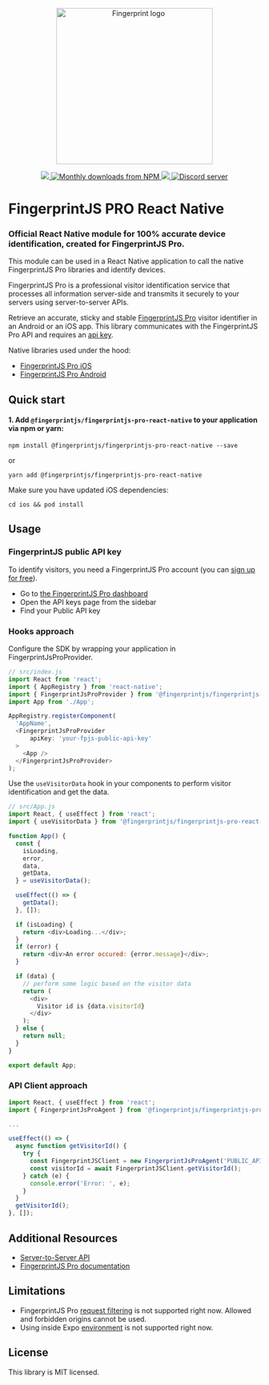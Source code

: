 <p align="center">
  <a href="https://fingerprint.com">
    <picture>
     <source media="(prefers-color-scheme: dark)" srcset="https://raw.githubusercontent.com/fingerprintjs/fingerprintjs-pro-react-native/HEAD/res/logo_light.svg" />
     <source media="(prefers-color-scheme: light)" srcset="https://raw.githubusercontent.com/fingerprintjs/fingerprintjs-pro-react-native/HEAD/res/logo_dark.svg" />
     <img src="https://raw.githubusercontent.com/fingerprintjs/fingerprintjs-pro-react-native/HEAD/res/logo_dark.svg" alt="Fingerprint logo" width="312px" />
   </picture>
  </a>
</p>
<p align="center">
  <a href="https://www.npmjs.com/package/@fingerprintjs/fingerprintjs-pro-react-native">
    <img src="https://img.shields.io/npm/v/@fingerprintjs/fingerprintjs-pro-react-native.svg?style=flat"/>
  </a>
  <a href="https://www.npmjs.com/package/@fingerprintjs/fingerprintjs-pro-react-native">
    <img src="https://img.shields.io/npm/dm/@fingerprintjs/fingerprintjs-pro-react-native.svg" alt="Monthly downloads from NPM">
  </a>
   <a href="https://opensource.org/licenses/MIT">
    <img src="https://img.shields.io/:license-mit-blue.svg?style=flat"/>
  </a>
  <a href="https://discord.gg/39EpE2neBg">
    <img src="https://img.shields.io/discord/852099967190433792?style=logo&label=Discord&logo=Discord&logoColor=white" alt="Discord server">
  </a>
</p>

# FingerprintJS PRO React Native

### Official React Native module for 100% accurate device identification, created for FingerprintJS Pro.

This module can be used in a React Native application to call the native FingerprintJS Pro libraries and identify devices.

FingerprintJS Pro is a professional visitor identification service that processes all information server-side and transmits it securely to your servers using server-to-server APIs.

Retrieve an accurate, sticky and stable [FingerprintJS Pro](https://fingerprintjs.com/) visitor identifier in an Android or an iOS app. This library communicates with the FingerprintJS Pro API and requires an [api key](https://dev.fingerprintjs.com/docs). 

Native libraries used under the hood:
- [FingerprintJS Pro iOS](https://github.com/fingerprintjs/fingerprintjs-pro-ios)
- [FingerprintJS Pro Android](https://github.com/fingerprintjs/fingerprintjs-pro-android)

## Quick start

#### 1. Add `@fingerprintjs/fingerprintjs-pro-react-native` to your application via npm or yarn:


`npm install @fingerprintjs/fingerprintjs-pro-react-native --save`

or

`yarn add @fingerprintjs/fingerprintjs-pro-react-native`

Make sure you have updated iOS dependencies:

`cd ios && pod install`


## Usage

### FingerprintJS public API key
To identify visitors, you need a FingerprintJS Pro account (you can [sign up for free](https://dashboard.fingerprintjs.com/signup/)).

- Go to [the FingerprintJS Pro dashboard](https://dashboard.fingerprintjs.com/)
- Open the API keys page from the sidebar
- Find your Public API key

### Hooks approach

Configure the SDK by wrapping your application in FingerprintJsProProvider.

```javascript
// src/index.js
import React from 'react';
import { AppRegistry } from 'react-native';
import { FingerprintJsProProvider } from '@fingerprintjs/fingerprintjs-pro-react-native';
import App from './App';

AppRegistry.registerComponent(
  'AppName',
  <FingerprintJsProProvider
      apiKey: 'your-fpjs-public-api-key'
  >
    <App />
  </FingerprintJsProProvider>
);
```

Use the `useVisitorData` hook in your components to perform visitor identification and get the data.

```javascript
// src/App.js
import React, { useEffect } from 'react';
import { useVisitorData } from '@fingerprintjs/fingerprintjs-pro-react-native';

function App() {
  const {
    isLoading,
    error,
    data,
    getData,
  } = useVisitorData();

  useEffect(() => {
    getData();
  }, []);

  if (isLoading) {
    return <div>Loading...</div>;
  }
  if (error) {
    return <div>An error occured: {error.message}</div>;
  }

  if (data) {
    // perform some logic based on the visitor data
    return (
      <div>
        Visitor id is {data.visitorId}
      </div>
    );
  } else {
    return null;
  }
}

export default App;
```

### API Client approach

```javascript
import React, { useEffect } from 'react';
import { FingerprintJsProAgent } from '@fingerprintjs/fingerprintjs-pro-react-native';

... 

useEffect(() => {
  async function getVisitorId() {
    try {
      const FingerprintJSClient = new FingerprintJsProAgent('PUBLIC_API_KEY', 'REGION'); // Region may be 'us', 'eu', or 'ap'
      const visitorId = await FingerprintJSClient.getVisitorId();
    } catch (e) {
      console.error('Error: ', e);
    }
  }
  getVisitorId();
}, []);
```

## Additional Resources
- [Server-to-Server API](https://dev.fingerprintjs.com/docs/server-api)
- [FingerprintJS Pro documentation](https://dev.fingerprintjs.com/docs)

## Limitations
- FingerprintJS Pro [request filtering](https://dev.fingerprintjs.com/docs/request-filtering) is not supported right now. Allowed and forbidden origins cannot be used.
- Using inside Expo [environment](https://docs.expo.dev) is not supported right now.

## License
This library is MIT licensed.

